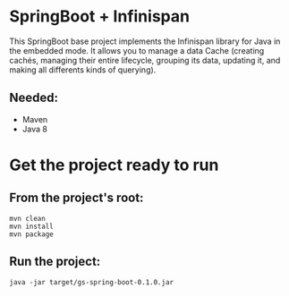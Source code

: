 # SpringBoot + Infinispan 

This SpringBoot base project implements the Infinispan library for Java in the embedded mode. It allows you to manage a data Cache (creating cachés, managing their entire lifecycle, grouping its data, updating it, and making all differents kinds of querying).

## Needed: 

- Maven 
- Java 8

# Get the project ready to run

## From the project's root:

```
mvn clean
mvn install
mvn package
```

## Run the project:

```
java -jar target/gs-spring-boot-0.1.0.jar
```